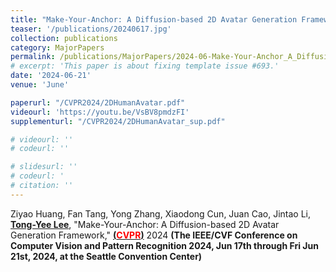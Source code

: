 ```yaml
---
title: "Make-Your-Anchor: A Diffusion-based 2D Avatar Generation Framework"
teaser: '/publications/20240617.jpg'
collection: publications
category: MajorPapers
permalink: /publications/MajorPapers/2024-06-Make-Your-Anchor_A_Diffusion-based_2D_Avatar_Generation_Framework
# excerpt: 'This paper is about fixing template issue #693.'
date: '2024-06-21'
venue: 'June'

paperurl: "/CVPR2024/2DHumanAvatar.pdf"
videourl: 'https://youtu.be/VsBV8pmdzFI'
supplementurl: "/CVPR2024/2DHumanAvatar_sup.pdf"

# videourl: ''
# codeurl: ''

# slidesurl: ''
# codeurl: '
# citation: ''
---
```


Ziyao Huang, Fan Tang, Yong Zhang, Xiaodong Cun, Juan Cao, Jintao Li, <strong><u>Tong-Yee Lee</u></strong>, "Make-Your-Anchor: A Diffusion-based 2D Avatar Generation Framework," <strong><u> (<span style="color:red">CVPR</span>)</u></strong> 2024 <strong>(The IEEE/CVF Conference on Computer Vision and Pattern Recognition 2024, Jun 17th through Fri Jun 21st, 2024, at the Seattle Convention Center)</strong>
